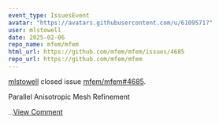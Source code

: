 ```yaml
---
event_type: IssuesEvent
avatar: "https://avatars.githubusercontent.com/u/6109571?"
user: mlstowell
date: 2025-02-06
repo_name: mfem/mfem
html_url: https://github.com/mfem/mfem/issues/4685
repo_url: https://github.com/mfem/mfem
---
```


<a href='https://github.com/mlstowell' target='_blank'>mlstowell</a> closed issue <a href='https://github.com/mfem/mfem/issues/4685' target='_blank'>mfem/mfem#4685</a>.

<p>Parallel Anisotropic Mesh Refinement</p><small>...</small><a href='https://github.com/mfem/mfem/issues/4685' target='_blank'>View Comment</a>